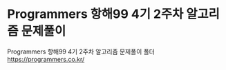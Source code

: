 # Programmers 항해99 4기 2주차 알고리즘 문제풀이
Programmers 항해99 4기 2주차 알고리즘 문제풀이 폴더
https://programmers.co.kr/
